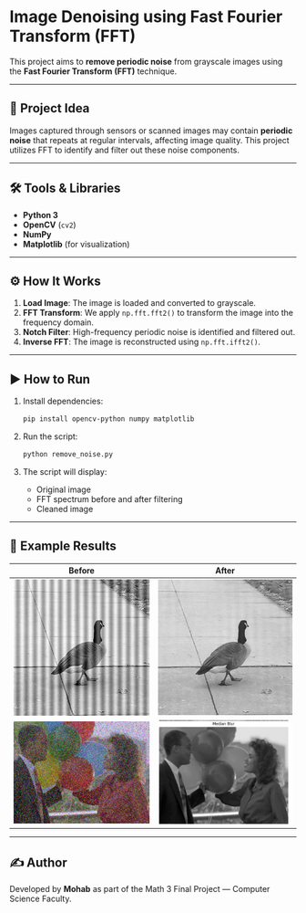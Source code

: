 # Image Denoising using Fast Fourier Transform (FFT)

This project aims to **remove periodic noise** from grayscale images using the **Fast Fourier Transform (FFT)** technique. 

---

## 🧠 Project Idea

Images captured through sensors or scanned images may contain **periodic noise** that repeats at regular intervals, affecting image quality. This project utilizes FFT to identify and filter out these noise components.

---

## 🛠️ Tools & Libraries

- **Python 3**
- **OpenCV** (`cv2`)
- **NumPy**
- **Matplotlib** (for visualization)

---

## ⚙️ How It Works

1. **Load Image**: The image is loaded and converted to grayscale.
2. **FFT Transform**: We apply `np.fft.fft2()` to transform the image into the frequency domain.
3. **Notch Filter**: High-frequency periodic noise is identified and filtered out.
4. **Inverse FFT**: The image is reconstructed using `np.fft.ifft2()`.

---

## ▶️ How to Run

1. Install dependencies:
    ```bash
    pip install opencv-python numpy matplotlib
    ```

2. Run the script:
    ```bash
    python remove_noise.py
    ```

3. The script will display:
   - Original image
   - FFT spectrum before and after filtering
   - Cleaned image

---

## 📸 Example Results

Before | After
--- | ---
<img src="https://github.com/Muhabzz/Removing-Noise-Project/blob/master/Sampels/Periodic/Vertical.png" width="300" /> | <img src="https://github.com/Muhabzz/Removing-Noise-Project/blob/master/Output/Screenshot%202025-05-05%20201233.png" width="300" />
<img src="https://github.com/Muhabzz/Removing-Noise-Project/blob/master/Sampels/Random/Salt2.png" width="300" /> | <img src="https://github.com/Muhabzz/Removing-Noise-Project/blob/master/Output/Screenshot%202025-04-26%20194307.png" width="300" />




---

## ✍️ Author

Developed by **Mohab** as part of the Math 3 Final Project — Computer Science Faculty.
